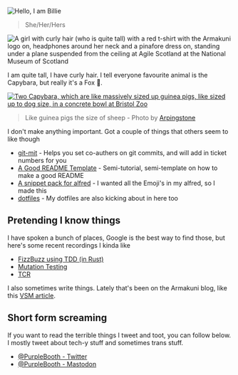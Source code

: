 ![Hello, I am
Billie](https://raw.githubusercontent.com/PurpleBooth/PurpleBooth/main/hello.png "Pink!")

> She/Her/Hers

![A girl with curly hair (who is quite tall) with a red t-shirt with the
Armakuni logo on, headphones around her neck and a pinafore dress on,
standing under a plane suspended from the ceiling at Agile Scotland at
the National Museum of
Scotland](https://media.githubusercontent.com/media/PurpleBooth/PurpleBooth/main/me.jpg "It me")

I am quite tall, I have curly hair. I tell everyone favourite animal is
the Capybara, but really it's a Fox 🦊.

[![Two Capybara, which are like massively sized up guinea pigs, like
sized up to dog size, in a concrete bowl at Bristol
Zoo](https://media.githubusercontent.com/media/PurpleBooth/PurpleBooth/main/capy.jpg "Aren't they neat?")](https://commons.wikimedia.org/wiki/File:Bristol.zoo.capybara.arp.jpg)

> Like guinea pigs the size of sheep - Photo by
> [Arpingstone](https://commons.wikimedia.org/wiki/File:Bristol.zoo.capybara.arp.jpg)

I don't make anything important. Got a couple of things that others seem
to like though

-   [git-mit](https://github.com/PurpleBooth/git-mit/) - Helps you set
    co-authers on git commits, and will add in ticket numbers for you
-   [A Good README
    Template](https://github.com/PurpleBooth/a-good-readme-template) -
    Semi-tutorial, semi-template on how to make a good README
-   [A snippet pack for
    alfred](https://github.com/PurpleBooth/alfred-emoji-snippet-pack) -
    I wanted all the Emoji's in my alfred, so I made this
-   [dotfiles](https://github.com/PurpleBooth/dotfiles) - My dotfiles
    are also kicking about in here too

## Pretending I know things

I have spoken a bunch of places, Google is the best way to find those,
but here's some recent recordings I kinda like

-   [FizzBuzz using TDD (in
    Rust)](https://www.youtube.com/watch?v=x2dKBLGsYv4)
-   [Mutation Testing](https://www.youtube.com/watch?v=4Pi9JbG8gto)
-   [TCR](https://www.youtube.com/watch?v=CXC8e_Mkoow)

I also sometimes write things. Lately that's been on the Armakuni blog,
like this [VSM
article](https://cloudnative.ly/running-a-value-stream-mapping-session-5e1d43fba0).

## Short form screaming

If you want to read the terrible things I tweet and toot, you can follow
below. I mostly tweet about tech-y stuff and sometimes trans stuff.

-   [@PurpleBooth - Twitter](https://twitter.com/PurpleBooth)
-   <a rel="me" href="https://toot.cat/@BillieCodes">@PurpleBooth - Mastodon</a>

